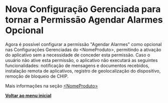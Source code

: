 # Nova Configuração Gerenciada para tornar a Permissão Agendar Alarmes Opcional

Agora é possível configurar a permissão "Agendar Alarmes" como opcional nas Configurações Gerenciadas do \<NomeProduto>, permitindo a ativação do aplicativo sem a necessidade de conceder esta permissão. Caso o usuário não ative esta permissão, o aplicativo não executará as seguintes funcionalidades: notificação de mensagens e documentos recebidos, instalação remota de aplicativos, registro de geolocalização do dispositivo, remoção de bloqueio de CHIP.

Mais informações na seção [\<NomeProduto>](../../portal/configuracoes/gerenciar-politicas/editar-politica-android/aplicativos/less-than-nomeproduto-greater-than.md)

[**Voltar ao menu inicial**](./)

